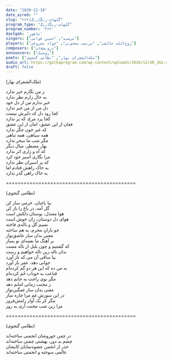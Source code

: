 ```yaml
---
date: "2020-12-18"
date_aired: ""
slug: "گلهای-رنگارنگ/۲۶۲"
program_type: "گلهای-رنگارنگ"
program_number: '۲۶۲'
dastgah: 'ماهور'
singers: ["مرضیه", "حسین قوامی"]
players: ["روح‌الله خالقی", "مرتضی محجوبی", "جواد معروفی"]
composers: ["درویش‌خان"]
announcers: ["روشنک"]
poets: ["ملک‌الشعرای بهار", "نظامی گنجوی"]
audio_url: https://golhaprogram.com/wp-content/uploads/2020/12/GR_262.mp3
draft: false
---
```


(ملک‌الشعرای بهار)  

ز من نگارم خبر ندارد  
به حال زارم نظر ندارد  
خبر ندارم من از دل خود  
دل من از من خبر ندارد  
کجا رود دل که دلبرش نیست  
کجا پرد مرغ، که پر ندارد  
فغان از این عشق، امان از این عشق  
که غیر خون جگر ندارد  
همه سیاهی، همه تباهی  
مگر شب ما سحر ندارد  
بهار مضطر، منال دیگر  
که آه و زاری اثر ندارد  
مرا نگاری اسیر خود کرد  
که بر اسیران نظر ندارد  
به خاک راهش فتادم اما  
به خاک راهی گذر ندارد  

============================================  

(نظامی گنجوی)  

بیا باغبان، خرمی ساز کن  
گل آمد، در باغ را باز کن  
هوا معتدل، بوستان دلکش است  
هوای دل دوستان، زان خوش است  
نسیم گل و ناله‌ی فاخته  
چو یارانِ محرم، به هم ساخته  
مغنی بدان ساز عاشق‌نواز  
بر آهنگ ما نغمه‌ای نو بساز  
که گشتیم و چون بلبل از ناله مست  
بدان ناله زین ناله خواهیم و رست  
بیا ساقی آن می که ناز آورد  
جوانی دهد، عمر باز آورد  
به من ده که این هر دو گم کرده‌ام  
قناعت به خوناب خُم کرده‌ام  
مگر بوی راحت به جانم دهد  
ز محنت زمانی امانم دهد  
مغنی بدان ساز غمگین‌نواز  
در این سوزشِ غم مرا چاره ساز  
مگر کز یک آواز رامش‌فروز  
مرا زین شب محنت آری به روز  

============================================  

(نظامی گنجوی)  

در چمن حوروشان انجمنی ساخته‌اند  
چشم بد دور، بهشتی چمنی ساخته‌اند  
حذر از انجمن عشوه‌نمایان کایشان  
عالمی سوخته و انجمنی ساخته‌اند  
